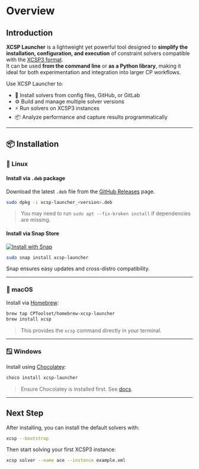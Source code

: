 # Overview

## Introduction

**XCSP Launcher** is a lightweight yet powerful tool designed to **simplify the installation, configuration, and execution** of constraint solvers compatible with the [XCSP3 format](https://xcsp.org).  
It can be used **from the command line** or **as a Python library**, making it ideal for both experimentation and integration into larger CP workflows.

Use XCSP Launcher to:

- 🧩 Install solvers from config files, GitHub, or GitLab
- ⚙️ Build and manage multiple solver versions
- ⚡ Run solvers on XCSP3 instances
- 📦 Analyze performance and capture results programmatically

---

## 📦 Installation

### 🐧 Linux

#### Install via `.deb` package

Download the latest `.deb` file from the [GitHub Releases](https://github.com/CPToolset/xcsp-launcher/releases) page.

```bash
sudo dpkg -i xcsp-launcher_<version>.deb
```

> You may need to run `sudo apt --fix-broken install` if dependencies are missing.

#### Install via Snap Store

[![Install with Snap](https://snapcraft.io/static/images/badges/en/snap-store-white.svg)](https://snapcraft.io/xcsp-launcher)

```bash
sudo snap install xcsp-launcher
```

Snap ensures easy updates and cross-distro compatibility.

---

### 🍏 macOS

Install via [Homebrew](https://brew.sh):

```bash
brew tap CPToolset/homebrew-xcsp-launcher
brew install xcsp
```

> This provides the `xcsp` command directly in your terminal.

---

### 🪟 Windows

Install using [Chocolatey](https://chocolatey.org):

```bash
choco install xcsp-launcher
```

> Ensure Chocolatey is installed first. See [docs](https://chocolatey.org/install).

---

## Next Step

After installing, you can install the default solvers with:

```bash
xcsp --bootstrap
```

Then start solving your first XCSP3 instance:

```bash
xcsp solver --name ace --instance example.xml
```